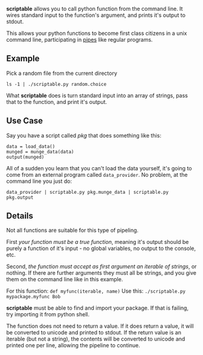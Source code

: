 **scriptable** allows you to call python function from the command line. It wires standard input to the function's argument, and prints it's output to stdout.

This allows your python functions to become first class citizens in a unix command line, participating in [pipes](http://en.wikipedia.org/wiki/Pipeline_\(Unix\)) like regular programs.

## Example

Pick a random file from the current directory

    ls -1 | ./scriptable.py random.choice

What **scriptable** does is turn standard input into an array of strings, pass that to the function, and print it's output.

## Use Case

Say you have a script called *pkg* that does something like this:

    data = load_data()
    munged = munge_data(data)
    output(munged)

All of a sudden you learn that you can't load the data yourself, it's going to come from an external program called `data_provider`. No problem, at the command line you just do:

    data_provider | scriptable.py pkg.munge_data | scriptable.py pkg.output

## Details

Not all functions are suitable for this type of pipeling.

First *your function must be a true function*, meaning it's output should be purely a function of it's input - no global variables, no output to the console, etc.

Second, *the function must accept as first argument an iterable of strings*, or nothing. If there are further arguments they must all be strings, and you give them on the command line like in this example.

For this function: `def myfunc(iterable, name)`
Use this: `./scriptable.py mypackage.myfunc Bob`

**scriptable** must be able to find and import your package. If that is failing, try importing it from python shell.

The function does not need to return a value. If it does return a value, it will be converted to unicode and printed to stdout. If the return value is an iterable (but not a string), the contents will be converted to unicode and printed one per line, allowing the pipeline to continue.

